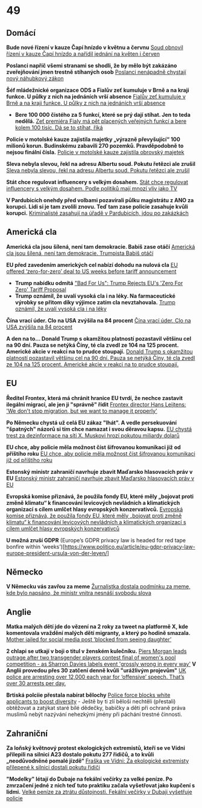 # 49

## Domácí

**Bude nové řízení v kauze Čapí hnízdo v květnu a červnu** [Soud obnovil řízení v kauze Čapí hnízdo a nařídil jednání na květen i červen](https://www.novinky.cz/clanek/krimi-soud-obnovil-rizeni-v-kauze-capi-hnizdo-a-naridil-jednani-na-kveten-i-cerven-40515975)

**Poslanci napříč všemi stranami se shodli, že by mělo být zakázáno zveřejňování jmen trestně stíhaných osob** [Poslanci nenápadně chystají nový náhubkový zákon](https://www.novinky.cz/clanek/domaci-poslanci-nenapadne-chystaji-novy-nahubkovy-zakon-40516109)

**Šéf mládežnické organizace ODS a Fialův zeť kumuluje v Brně a na kraji funkce. U půlky z nich na jednáních vrší absence** [Fialův zeť kumuluje v Brně a na kraji funkce. U půlky z nich na jednáních vrší absence](https://denikn.cz/1682993/fialuv-zet-kumuluje-v-brne-a-na-kraji-funkce-u-pulky-z-nich-na-jednanich-vrsi-absence/)
  - **Bere 100 000 čistého za 5 funkcí, které se prý dají stíhat. Jen to teda nedělá.** [Zeť premiéra Fialy má pět placených veřejných funkcí a bere kolem 100 tisíc. Dá se to stíhat, říká](https://www.novinky.cz/clanek/domaci-zet-premiera-fialy-ma-pet-placenych-verejnych-funkci-a-bere-kolem-100-tisic-da-se-to-stihat-rika-40516101)

**Policie v motolské kauze zajistila majetky „výrazně převyšující“ 100 milionů korun. Budinskému zabavili 270 pozemků. Pravděpodobně to nejsou finální čísla.** [Policie v motolské kauze zajistila obrovský majetek](https://www.novinky.cz/clanek/krimi-policie-v-motolske-kauze-zajistila-obrovsky-majetek-40516261)

**Sleva nebyla slevou, řekl na adresu Albertu soud. Pokutu řetězci ale zrušil** [Sleva nebyla slevou, řekl na adresu Albertu soud. Pokutu řetězci ale zrušil](https://www.novinky.cz/clanek/ekonomika-sleva-nebyla-slevou-rekl-na-adresu-albertu-soud-pokutu-retezci-ale-zrusil-40516310)

**Stát chce regulovat influencery s velkým dosahem.** [Stát chce regulovat influencery s velkým dosahem. Podle politiků mají mnozí vliv jako TV](https://cnn.iprima.cz/stat-chce-regulovat-influencery-s-velkym-dosahem-maji-vliv-jako-televize-upozornili-politici-470973)

**V Pardubicích onehdy před volbami pozavírali půlku magistrátu z ANO za korupci. Lidi si je tam zvolili znovu. Teď tam zase policie zasahuje kvůli korupci.** [Kriminalisté zasahují na úřadě v Pardubicích, jdou po zakázkách](https://www.novinky.cz/clanek/krimi-detektivove-z-protikorupcniho-jsou-v-pardubicich-jdou-po-zakazkach-40516847)

## Americká cla

**Americká cla jsou šílená, není tam demokracie. Babiš zase otáčí** [Americká cla jsou šílená, není tam demokracie. Trumpista Babiš otáčí](https://www.novinky.cz/clanek/domaci-americka-cla-jsou-silena-neni-tam-demokracie-otaci-trumpista-babis-40516486)

**EU před zavedením amerických cel nabízí dohodu na nulová cla** [EU offered ‘zero-for-zero’ deal to US weeks before tariff announcement](https://www.theguardian.com/world/2025/apr/07/eu-offered-zero-for-zero-deal-to-us-weeks-before-tariff-announcement)
  - **Trump nabídku odmítá** ["Bad For Us": Trump Rejects EU's 'Zero For Zero' Tariff Proposal](https://www.ndtv.com/world-news/bad-for-us-trump-rejects-eus-zero-for-zero-tariff-proposal-8115655)
  - **Trump oznámil, že uvalí vysoká cla i na léky. Na farmaceutické výrobky se přitom díky výjimce zatím cla nevztahovala.** [Trump oznámil, že uvalí vysoká cla i na léky](https://www.novinky.cz/clanek/zahranicni-amerika-trump-oznamil-ze-uvali-vysoka-cla-i-na-leky-40516690)

**Čína vrací úder. Clo na USA zvýšila na 84 procent** [Čína vrací úder. Clo na USA zvýšila na 84 procent](https://www.novinky.cz/clanek/ekonomika-cina-navysila-clo-na-usa-na-118-procent-40516746)

**A den na to... Donald Trump s okamžitou platností pozastavil většinu cel na 90 dní. Pauza se netýká Číny, té cla zvedl ze 104 na 125 procent. Americké akcie v reakci na to prudce stoupají.** [Donald Trump s okamžitou platností pozastavil většinu cel na 90 dní. Pauza se netýká Číny, té cla zvedl ze 104 na 125 procent. Americké akcie v reakci na to prudce stoupají.](https://x.com/CT24zive/status/1910029125517226444)

## EU

**Ředitel Frontex, která má chránit hranice EU tvrdí, že nechce zastavit ilegální migraci, ale jen ji "správně" řídit** [Frontex director Hans Leijtens: 'We don't stop migration, but we want to manage it properly'](https://www.universiteitleiden.nl/en/news/2025/04/frontex-director-hans-leijtens-we-dont-stop-migration-but-we-want-to-manage-it-properly)

**Po Německu chystá už celá EU zákaz "lhát". A vedle persekuování "špatných" názorů si tím chce namazat i svou děravou kapsu.** [EU chystá trest za dezinformace na síti X. Muskovi hrozí pokutou miliardy dolarů](https://www.idnes.cz/zpravy/zahranicni/eu-musk-sit-x-pokuta.A250404_061317_zahranicni_tbr)

**EU chce, aby policie měla možnost číst šifrovanou komunikaci již od příštího roku** [EU chce, aby policie měla možnost číst šifrovanou komunikaci již od příštího roku](https://www.root.cz/zpravicky/eu-chce-aby-policie-mela-moznost-cist-sifrovanou-komunikaci-jiz-od-pristiho-roku/)

**Estonský ministr zahraničí navrhuje zbavit Maďarsko hlasovacích práv v EU** [Estonský ministr zahraničí navrhuje zbavit Maďarsko hlasovacích práv v EU](https://www.novinky.cz/clanek/zahranicni-madarsko-hraje-za-putinuv-tym-tvrdi-estonsky-ministr-zahranici-chce-ho-zbavit-hlasovacich-prav-v-eu-40516169)

**Evropská komise přiznává, že použila fondy EU, které měly „bojovat proti změně klimatu“ k financování levicových nevládních a klimatických organizací s cílem umlčet hlasy evropských konzervativců.** [Evropská komise přiznává, že použila fondy EU, které měly „bojovat proti změně klimatu“ k financování levicových nevládních a klimatických organizací s cílem umlčet hlasy evropských konzervativců](https://x.com/visegrad24/status/1908561357114352127)

**U možná zruší GDPR** (Europe’s GDPR privacy law is headed for red tape bonfire within ‘weeks’)[https://www.politico.eu/article/eu-gdpr-privacy-law-europe-president-ursula-von-der-leyen/]

## Německo

**V Německu vás zavřou za meme** [Žurnalistka dostala podmínku za meme, kde bylo napsáno, že ministr vnitra nesnáší svobodu slova](https://x.com/disclosetv/status/1909315052332540275)

## Anglie

**Matka malých dětí jde do vězení na 2 roky za tweet na platformě X, kde komentovala vraždění malých dětí migranty, a který po hodině smazala.** [Mother jailed for social media post ‘blocked from seeing daughter’](https://www.telegraph.co.uk/news/2025/04/04/prison-chiefs-mother-jailed-social-media-southport-attack/)

**2 chlapi se utkají v boji o titul v ženském kulečníku.** [Piers Morgan leads outrage after two transgender players contest final of women's pool competition - as Sharron Davies labels event 'grossly wrong in every way'](https://www.dailymail.co.uk/sport/othersports/article-14577879/Piers-Morgan-leads-outrage-two-transgender-players-contest-final-womens-pool-competition-Sharron-Davies-labels-event-grossly-wrong-way.html)
**V Anglii provedou přes 30 zatčení denně kvůli "urážlivým projevům"** [UK police are arresting over 12,000 each year for ‘offensive’ speech. That’s over 30 arrests per day.](https://x.com/andrewdoyle_com/status/1909287108520587451)

**Brtiská polciie přestala nabírat bělochy** [Police force blocks white applicants to boost diversity](https://www.telegraph.co.uk/news/2025/04/09/west-yorkshire-police-blocks-white-applicants-diversity/) - Ještě by ti zlí běloši nechtěli (přestali) obtěžovat a zatýkat staré bílé dědečky, babičky a děti při ochraně práva muslimů nebýt nazývání nehezkými jmény při páchání trestné činnosti.

## Zahraniční

**Za loňský květnový protest ekologických extremistů, kteří se ve Vídni přilepili na silnici A23 dostalo pokutu 277 řidičů, a to kvůli „neodůvodněné pomalé jízdě“** [Fraška ve Vídni: Za ekologické extremisty přilepené k silnici dostali pokutu řidiči](https://www.novinky.cz/clanek/zahranicni-evropa-fraska-ve-vidni-za-ekologicke-extremisty-prilepene-k-silnici-dostali-pokutu-ridici-40516688)

**"Modelky" létají do Dubaje na fekální večírky za velké peníze. Po zmrzačení jedné z nich teď tuto praktiku začala vyšetřovat jako kupčení s lidmi.** [Velké peníze za ztrátu důstojnosti. Fekální večírky v Dubaji vyšetřuje policie](https://www.idnes.cz/zpravy/zahranicni/dubaj-onlyfans-modelky-portapotty-party.A250403_115405_zahranicni_rtn)
